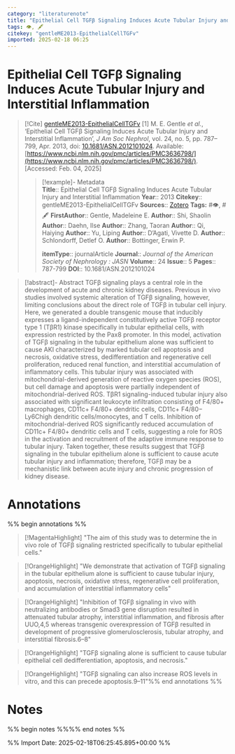 ```yaml
---
category: "literaturenote"
title: "Epithelial Cell TGFβ Signaling Induces Acute Tubular Injury and Interstitial Inflammation"
tags: 👁, 🖋
citekey: "gentleME2013-EpithelialCellTGFv"
imported: 2025-02-18 06:25
---
```


# Epithelial Cell TGFβ Signaling Induces Acute Tubular Injury and Interstitial Inflammation


> [!Cite] [gentleME2013-EpithelialCellTGFv](zotero://select/library/items/UDLGLU88)
> [1]  M. E. Gentle _et al._, ‘Epithelial Cell TGFβ Signaling Induces Acute Tubular Injury and Interstitial Inflammation’, _J Am Soc Nephrol_, vol. 24, no. 5, pp. 787–799, Apr. 2013, doi: [10.1681/ASN.2012101024](https://doi.org/10.1681/ASN.2012101024). Available: [https://www.ncbi.nlm.nih.gov/pmc/articles/PMC3636798/](https://www.ncbi.nlm.nih.gov/pmc/articles/PMC3636798/). [Accessed: Feb. 04, 2025]
> > [!example]- Metadata    
> > **Title**:: Epithelial Cell TGFβ Signaling Induces Acute Tubular Injury and Interstitial Inflammation
> > **Year**:: 2013
> > **Citekey**:: gentleME2013-EpithelialCellTGFv
> > **Sources**:: [Zotero](zotero://select/library/items/UDLGLU88)
> > **Tags:** #👁, #🖋
> > **FirstAuthor**:: Gentle, Madeleine E.
> > **Author**:: Shi, Shaolin
> > **Author**:: Daehn, Ilse
> > **Author**:: Zhang, Taoran
> > **Author**:: Qi, Haiying
> > **Author**:: Yu, Liping
> > **Author**:: D’Agati, Vivette D.
> > **Author**:: Schlondorff, Detlef O.
> > **Author**:: Bottinger, Erwin P.
> > 
> > **itemType**:: journalArticle
> > **Journal**:: *Journal of the American Society of Nephrology : JASN*
> > **Volume**:: 24
> > **Issue**:: 5
> > **Pages**:: 787-799
> > **DOI**:: 10.1681/ASN.2012101024

> [!abstract]- Abstract
> TGFβ signaling plays a central role in the development of acute and chronic kidney diseases. Previous in vivo studies involved systemic alteration of TGFβ signaling, however, limiting conclusions about the direct role of TGFβ in tubular cell injury. Here, we generated a double transgenic mouse that inducibly expresses a ligand-independent constitutively active TGFβ receptor type 1 (TβR1) kinase specifically in tubular epithelial cells, with expression restricted by the Pax8 promoter. In this model, activation of TGFβ signaling in the tubular epithelium alone was sufficient to cause AKI characterized by marked tubular cell apoptosis and necrosis, oxidative stress, dedifferentiation and regenerative cell proliferation, reduced renal function, and interstitial accumulation of inflammatory cells. This tubular injury was associated with mitochondrial-derived generation of reactive oxygen species (ROS), but cell damage and apoptosis were partially independent of mitochondrial-derived ROS. TβR1 signaling-induced tubular injury also associated with significant leukocyte infiltration consisting of F4/80+ macrophages, CD11c+ F4/80+ dendritic cells, CD11c+ F4/80− Ly6Chigh dendritic cells/monocytes, and T cells. Inhibition of mitochondrial-derived ROS significantly reduced accumulation of CD11c+ F4/80+ dendritic cells and T cells, suggesting a role for ROS in the activation and recruitment of the adaptive immune response to tubular injury. Taken together, these results suggest that TGFβ signaling in the tubular epithelium alone is sufficient to cause acute tubular injury and inflammation; therefore, TGFβ may be a mechanistic link between acute injury and chronic progression of kidney disease.

# Annotations

%% begin annotations %%

> [!MagentaHighlight]
> "The aim of this study was to determine the in vivo role of TGFβ signaling restricted specifically to tubular epithelial cells."

> [!OrangeHighlight]
> "We demonstrate that activation of TGFβ signaling in the tubular epithelium alone is sufficient to cause tubular injury, apoptosis, necrosis, oxidative stress, regenerative cell proliferation, and accumulation of interstitial inflammatory cells"

> [!OrangeHighlight]
> "Inhibition of TGFβ signaling in vivo with neutralizing antibodies or Smad3 gene disruption resulted in attenuated tubular atrophy, interstitial inflammation, and fibrosis after UUO,4,5 whereas transgenic overexpression of TGFβ resulted in development of progressive glomerulosclerosis, tubular atrophy, and interstitial fibrosis.6–8"

> [!OrangeHighlight]
> "TGFβ signaling alone is sufficient to cause tubular epithelial cell dedifferentiation, apoptosis, and necrosis."

> [!OrangeHighlight]
> "TGFβ signaling can also increase ROS levels in vitro, and this can precede apoptosis.9–11"%% end annotations %%

# Notes

%% begin notes %%%% end notes %%

%% Import Date: 2025-02-18T06:25:45.895+00:00 %%
